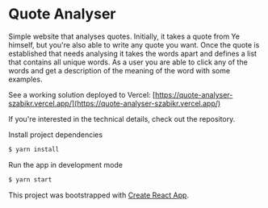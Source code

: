 # Quote Analyser

Simple website that analyses quotes. Initially, it takes a quote from Ye himself, but you're also able to write any quote you want. Once the quote is established that needs analysing it takes the words apart and defines a list that contains all unique words. As a user you are able to click any of the words and get a description of the meaning of the word with some examples.

See a working solution deployed to Vercel: [https://quote-analyser-szabikr.vercel.app/](https://quote-analyser-szabikr.vercel.app/)

If you're interested in the technical details, check out the repository.

Install project dependencies

```bash
$ yarn install
```

Run the app in development mode

```bash
$ yarn start
```

This project was bootstrapped with [Create React App](https://github.com/facebook/create-react-app).
